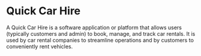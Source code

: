 # Quick Car Hire
A Quick Car Hire is a software application or platform that allows users (typically customers and admin) to book, manage, and track car rentals. It is used by car rental companies to streamline operations and by customers to conveniently rent vehicles.
